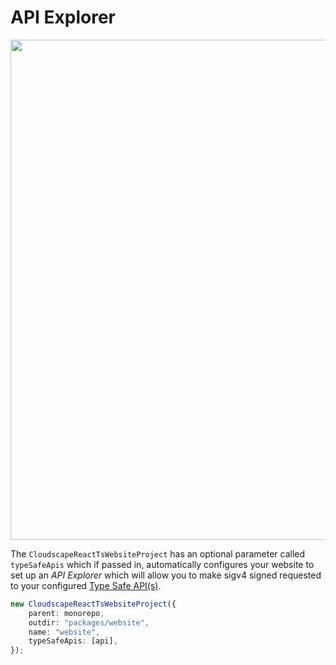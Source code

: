 # API Explorer

<img src="../../assets/images/website_auth.png" width="800" />

The `CloudscapeReactTsWebsiteProject` has an optional parameter called `typeSafeApis` which if passed in, automatically configures your website to set up an _API Explorer_ which will allow you to make sigv4 signed requested to your configured [Type Safe API(s)](../type-safe-api/index.md).

```typescript hl_lines="5"
new CloudscapeReactTsWebsiteProject({
    parent: monorepo,
    outdir: "packages/website",
    name: "website",
    typeSafeApis: [api],
});
```